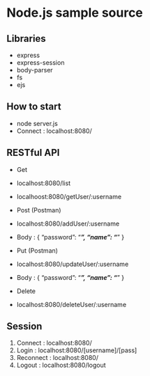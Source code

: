 # Node.js sample source

## Libraries
* express
* express-session
* body-parser
* fs
* ejs

## How to start
* node server.js
* Connect : localhost:8080/

## RESTful API
* Get
 * localhost:8080/list
 * localhoost:8080/getUser/:username
  
* Post (Postman)
 * localhost:8080/addUser/:username
 * Body : { “password”: “_____”, “name”: “_____” }
 
* Put (Postman)
 * localhost:8080/updateUser/:username
 * Body : { “password”: “_____”, “name”: “_____” }
 
 * Delete
  * localhost:8080/deleteUser/:username
  
## Session
  1. Connect : localhost:8080/
  2. Login : localhost:8080/[username]/[pass]
  3. Reconnect : localhost:8080/
  4. Logout : localhost:8080/logout
